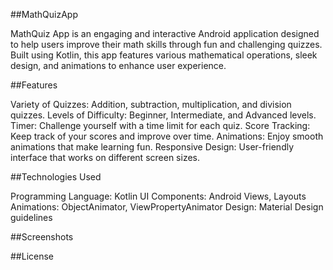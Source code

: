 ##MathQuizApp

MathQuiz App is an engaging and interactive Android application designed to help users improve their math skills through fun and challenging quizzes. Built using Kotlin, this app features various mathematical operations, sleek design, and animations to enhance user experience.

##Features

Variety of Quizzes: Addition, subtraction, multiplication, and division quizzes.
Levels of Difficulty: Beginner, Intermediate, and Advanced levels.
Timer: Challenge yourself with a time limit for each quiz.
Score Tracking: Keep track of your scores and improve over time.
Animations: Enjoy smooth animations that make learning fun.
Responsive Design: User-friendly interface that works on different screen sizes.

##Technologies Used

Programming Language: Kotlin
UI Components: Android Views, Layouts
Animations: ObjectAnimator, ViewPropertyAnimator
Design: Material Design guidelines


##Screenshots


##License


